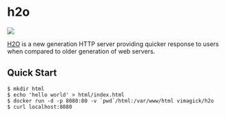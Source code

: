 h2o
===

![](https://badge.imagelayers.io/vimagick/h2o:latest.svg)

[H2O][1] is a new generation HTTP server providing quicker response to users when
compared to older generation of web servers.

## Quick Start

```
$ mkdir html
$ echo 'hello world' > html/index.html
$ docker run -d -p 8080:80 -v `pwd`/html:/var/www/html vimagick/h2o
$ curl localhost:8080
```

[1]: https://h2o.examp1e.net/index.html
